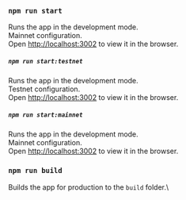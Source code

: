 ### `npm run start`

Runs the app in the development mode.\
Mainnet configuration.\
Open [http://localhost:3002](http://localhost:3002) to view it in the browser.

##### `npm run start:testnet`

Runs the app in the development mode.\
Testnet configuration.\
Open [http://localhost:3002](http://localhost:3002) to view it in the browser.

##### `npm run start:mainnet`

Runs the app in the development mode.\
Mainnet configuration.\
Open [http://localhost:3002](http://localhost:3002) to view it in the browser.


### `npm run build`

Builds the app for production to the `build` folder.\
